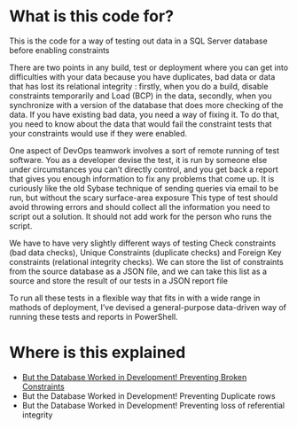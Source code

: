 # What is this code for?
This is the code for a way of testing out data in a SQL Server database before enabling constraints

There are two points in any build, test or deployment where you can get into difficulties with your data because you have duplicates, bad data or data that has lost its relational integrity : firstly, when you do a build, disable constraints temporarily and Load (BCP) in the data, secondly, when you synchronize with a version of the database that does more checking of the data.  If you have existing bad data, you need a way of fixing it. To do that, you need to know about the data that would fail the constraint tests that your constraints would use if they were enabled.

One aspect of DevOps teamwork involves a sort of remote running of test software. You as a developer devise the test, it is run by someone else under circumstances you can’t directly control, and you get back a report that gives you enough information to fix any problems that come up. It is curiously like the old Sybase technique of sending queries via email to be run, but without the scary surface-area exposure
This type of test should avoid throwing errors and should collect all the information you need to script out a solution. It should not add work for the person who runs the script.

We have to have very slightly different ways of testing Check constraints (bad data checks), Unique Constraints (duplicate checks) and Foreign Key constraints (relational integrity checks).  We can store the list of constraints from the source database as a JSON file, and we can take this list as a source and store the result of our tests in a JSON report file

To run all these tests in a flexible way that fits in with a wide range in mathods of deployment, I’ve devised a general-purpose data-driven  way of running these tests and reports in PowerShell. 

# Where is this explained
- [But the Database Worked in Development! Preventing Broken Constraints](https://www.red-gate.com/simple-talk/sql/database-devops-sql/but-the-database-worked-in-development-preventing-broken-constraints/)
- But the Database Worked in Development! Preventing Duplicate rows
- But the Database Worked in Development! Preventing loss of referential integrity


 
